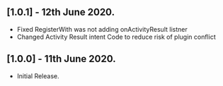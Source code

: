 ## [1.0.1] - 12th June 2020.

- Fixed RegisterWith was not adding onActivityResult listner
- Changed Activity Result intent Code to reduce risk of plugin conflict

## [1.0.0] - 11th June 2020.

- Initial Release.
